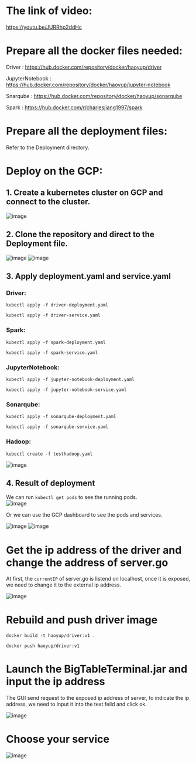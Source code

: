 # The link of video:
  
  https://youtu.be/JURRhp2ddHc
  
# Prepare all the docker files needed:
 Driver : https://hub.docker.com/repository/docker/haoyup/driver  
   
 JupyterNotebook : https://hub.docker.com/repository/docker/haoyup/jupyter-notebook  
   
 Snarqube : https://hub.docker.com/repository/docker/haoyup/sonarqube  
   
 Spark : https://hub.docker.com/r/charlesjiang1997/spark  
   
# Prepare all the deployment files:
 Refer to the Deployment directory.
# Deploy on the GCP:
## 1. Create a kubernetes cluster on GCP and connect to the cluster.
![image](https://user-images.githubusercontent.com/54975123/142711083-04443020-5f2d-46f8-aee4-5a4b5a09b677.png)
## 2. Clone the repository and direct to the Deployment file.
![image](https://user-images.githubusercontent.com/54975123/142711269-6c4cd9f8-8058-46d9-8a0b-f2e1931aec4c.png)
![image](https://user-images.githubusercontent.com/54975123/142711275-845eba26-0507-41a6-85ca-ce09db619f1a.png)

## 3. Apply deployment.yaml and service.yaml
### Driver:
```kubectl apply -f driver-deployment.yaml```   
  
```kubectl apply -f driver-service.yaml```  
  
### Spark:
```kubectl apply -f spark-deployment.yaml```  
  
```kubectl apply -f spark-service.yaml```  
  
### JupyterNotebook:
```kubectl apply -f jupyter-notebook-deployment.yaml```  
  
```kubectl apply -f jupyter-notebook-service.yaml```  
  
### Sonarqube:
```kubectl apply -f sonarqube-deployment.yaml```  
  
```kubectl apply -f sonarqube-service.yaml```  
  
### Hadoop:
```kubectl create -f testhadoop.yaml```  
  
![image](https://user-images.githubusercontent.com/54975123/142711283-26e3c781-3750-4285-8a78-d6b2bbfb4c80.png)

## 4. Result of deployment
We can run ```kubectl get pods``` to see the running pods.  
  ![image](https://user-images.githubusercontent.com/54975123/142711837-49666268-49e7-4f1e-9f8e-bb041be2a9da.png)  
  
Or we can use the GCP dashboard to see the pods and services.  
  
![image](https://user-images.githubusercontent.com/54975123/142711859-e4d47001-b008-4338-b6a8-641ced20fd39.png)
![image](https://user-images.githubusercontent.com/54975123/142711862-84ac4f5e-c6d1-41ef-a769-6df66081bc11.png)

# Get the ip address of the driver and change the address of server.go
At first, the ```currentIP``` of server.go is listend on localhost, once it is exposed, we need to change it to the external ip address.  
  
![image](https://user-images.githubusercontent.com/54975123/142713479-defa6017-f9ef-4a43-8108-116fa9359b11.png)
# Rebuild and push driver image
```docker build -t haoyup/driver:v1 .```  
  
```docker push haoyup/driver:v1```  
  
# Launch the BigTableTerminal.jar and input the ip address
The GUI send request to the exposed ip address of server, to indicate the ip address, we need to input it into the text feild and click ok.  
  
![image](https://user-images.githubusercontent.com/54975123/142711326-277facce-7041-434a-88d7-0249fca020ee.png)

# Choose your service
![image](https://user-images.githubusercontent.com/54975123/142711331-ceba2b7f-e050-4b6a-857a-11770105d169.png)
